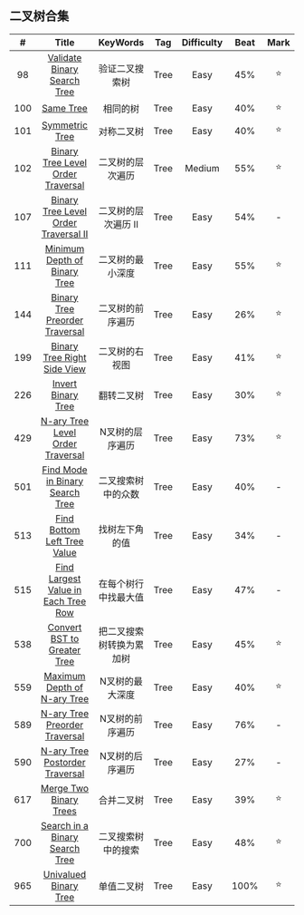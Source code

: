## 二叉树合集

\#|Title|KeyWords|Tag|Difficulty|Beat|Mark|
:-:|:-:|:-:|:-:|:-:|:-:|:-:
98|[Validate Binary Search Tree](https://leetcode.com/problems/validate-binary-search-tree/)|验证二叉搜索树|Tree|Easy|45%|⭐️
100|[Same Tree](https://leetcode.com/problems/same-tree/)|相同的树|Tree|Easy|40%|⭐️
101|[Symmetric Tree](https://leetcode.com/problems/symmetric-tree/)|对称二叉树|Tree|Easy|40%|⭐️
102|[Binary Tree Level Order Traversal](https://leetcode.com/problems/binary-tree-level-order-traversal/)|二叉树的层次遍历|Tree|Medium|55%|⭐️
107|[Binary Tree Level Order Traversal II](https://leetcode.com/problems/binary-tree-level-order-traversal-ii/)|二叉树的层次遍历 II|Tree|Easy|54%|-
111|[Minimum Depth of Binary Tree](https://leetcode.com/problems/minimum-depth-of-binary-tree/)|二叉树的最小深度|Tree|Easy|55%|⭐️
144|[Binary Tree Preorder Traversal](https://leetcode.com/problems/binary-tree-preorder-traversal/)|二叉树的前序遍历|Tree|Easy|26%|⭐️
199|[Binary Tree Right Side View](https://leetcode.com/problems/binary-tree-right-side-view/)|二叉树的右视图|Tree|Easy|41%|⭐️
226|[Invert Binary Tree](https://leetcode.com/problems/invert-binary-tree/)|翻转二叉树|Tree|Easy|30%|⭐️
429|[N-ary Tree Level Order Traversal](https://leetcode.com/problems/n-ary-tree-level-order-traversal/)|N叉树的层序遍历|Tree|Easy|73%|⭐️
501|[Find Mode in Binary Search Tree](https://leetcode.com/problems/find-mode-in-binary-search-tree/)|二叉搜索树中的众数|Tree|Easy|40%|-
513|[Find Bottom Left Tree Value](https://leetcode.com/problems/find-bottom-left-tree-value/)|找树左下角的值|Tree|Easy|34%|-
515|[Find Largest Value in Each Tree Row](https://leetcode.com/problems/find-largest-value-in-each-tree-row/)|在每个树行中找最大值|Tree|Easy|47%|-
538|[Convert BST to Greater Tree](https://leetcode.com/problems/convert-bst-to-greater-tree/)|把二叉搜索树转换为累加树|Tree|Easy|45%|⭐️
559|[Maximum Depth of N-ary Tree](https://leetcode.com/problems/maximum-depth-of-n-ary-tree/)|N叉树的最大深度|Tree|Easy|40%|⭐️
589|[N-ary Tree Preorder Traversal](https://leetcode.com/problems/n-ary-tree-preorder-traversal/)|N叉树的前序遍历|Tree|Easy|76%|-
590|[N-ary Tree Postorder Traversal](https://leetcode.com/problems/n-ary-tree-postorder-traversal/)|N叉树的后序遍历|Tree|Easy|27%|-
617|[Merge Two Binary Trees](https://leetcode.com/problems/merge-two-binary-trees/)|合并二叉树|Tree|Easy|39%|⭐️
700|[Search in a Binary Search Tree](https://leetcode.com/problems/search-in-a-binary-search-tree/)|二叉搜索树中的搜索|Tree|Easy|48%|⭐️
965|[Univalued Binary Tree](https://leetcode.com/problems/univalued-binary-tree/)|单值二叉树|Tree|Easy|100%|⭐️
